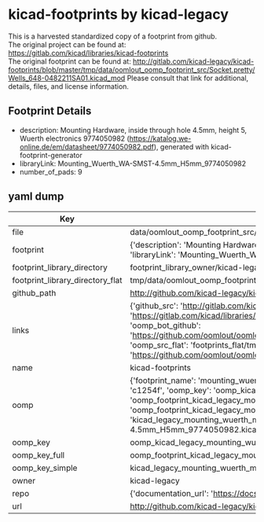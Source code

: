 # kicad-footprints by kicad-legacy  
This is a harvested standardized copy of a footprint from github.  
The original project can be found at:  
https://gitlab.com/kicad/libraries/kicad-footprints  
The original footprint can be found at:
http://gitlab.com/kicad-legacy/kicad-footprints/blob/master/tmp/data/oomlout_oomp_footprint_src/Socket.pretty/Wells_648-0482211SA01.kicad_mod
Please consult that link for additional, details, files, and license information.  
## Footprint Details
* description: Mounting Hardware, inside through hole 4.5mm, height 5, Wuerth electronics 9774050982 (https://katalog.we-online.de/em/datasheet/9774050982.pdf), generated with kicad-footprint-generator  
* libraryLink: Mounting_Wuerth_WA-SMST-4.5mm_H5mm_9774050982  
* number_of_pads: 9  
## yaml dump  
| Key | Value |  
| --- | --- |  
| file | data/oomlout_oomp_footprint_src/kicad-footprints/Mounting_Wuerth.pretty/Mounting_Wuerth_WA-SMST-4.5mm_H5mm_9774050982.kicad_mod |  
| footprint | {'description': 'Mounting Hardware, inside through hole 4.5mm, height 5, Wuerth electronics 9774050982 (https://katalog.we-online.de/em/datasheet/9774050982.pdf), generated with kicad-footprint-generator', 'libraryLink': 'Mounting_Wuerth_WA-SMST-4.5mm_H5mm_9774050982', 'number_of_pads': 9} |  
| footprint_library_directory | footprint_library_owner/kicad-legacy_kicad-footprints |  
| footprint_library_directory_flat | tmp/data/oomlout_oomp_footprint_src/footprints_flat/kicad_legacy_mounting_wuerth_mounting_wuerth_wa_smst_4_5mm_h5mm_9774050982/working |  
| github_path | http://github.com/kicad-legacy/kicad-footprints/blob/master/tmp/data/oomlout_oomp_footprint_src/Mounting_Wuerth.pretty/Mounting_Wuerth_WA-SMST-4.5mm_H5mm_9774050982.kicad_mod |  
| links | {'github_src': 'http://gitlab.com/kicad-legacy/kicad-footprints/blob/master/tmp/data/oomlout_oomp_footprint_src/Socket.pretty/Wells_648-0482211SA01.kicad_mod', 'github_src_repo': 'https://gitlab.com/kicad/libraries/kicad-footprints', 'oomp_bot': 'tmp/data/oomlout_oomp_footprint_src/footprints/kicad_legacy_mounting_wuerth_mounting_wuerth_wa_smst_4_5mm_h5mm_9774050982/working', 'oomp_bot_github': 'https://github.com/oomlout/oomlout_oomp_footprint_bot/tree/main/tmp/data/oomlout_oomp_footprint_src/footprints/kicad_legacy_mounting_wuerth_mounting_wuerth_wa_smst_4_5mm_h5mm_9774050982/working', 'oomp_src_flat': 'footprints_flat/tmp/data/oomlout_oomp_footprint_src/footprints_flat/kicad_legacy_mounting_wuerth_mounting_wuerth_wa_smst_4_5mm_h5mm_9774050982/working', 'oomp_src_flat_github': 'https://github.com/oomlout/oomlout_oomp_footprint_src/tree/main/tmp/data/oomlout_oomp_footprint_src/footprints_flat/kicad_legacy_mounting_wuerth_mounting_wuerth_wa_smst_4_5mm_h5mm_9774050982/working'} |  
| name | kicad-footprints |  
| oomp | {'footprint_name': 'mounting_wuerth_wa_smst_4_5mm_h5mm_9774050982', 'library_name': 'mounting_wuerth', 'md5': 'c1254ff09e29cd52245904db520a99a8', 'md5_10': 'c1254ff09e', 'md5_5': 'c1254', 'md5_6': 'c1254f', 'oomp_key': 'oomp_kicad_legacy_mounting_wuerth_mounting_wuerth_wa_smst_4_5mm_h5mm_9774050982', 'oomp_key_extra': 'oomp_footprint_kicad_legacy_mounting_wuerth_mounting_wuerth_wa_smst_4_5mm_h5mm_9774050982', 'oomp_key_full': 'oomp_footprint_kicad_legacy_mounting_wuerth_mounting_wuerth_wa_smst_4_5mm_h5mm_9774050982_c1254f', 'oomp_key_simple': 'kicad_legacy_mounting_wuerth_mounting_wuerth_wa_smst_4_5mm_h5mm_9774050982', 'original_filename': 'data/oomlout_oomp_footprint_src/kicad-footprints/Mounting_Wuerth.pretty/Mounting_Wuerth_WA-SMST-4.5mm_H5mm_9774050982.kicad_mod', 'owner_name': 'kicad_legacy'} |  
| oomp_key | oomp_kicad_legacy_mounting_wuerth_mounting_wuerth_wa_smst_4_5mm_h5mm_9774050982 |  
| oomp_key_full | oomp_footprint_kicad_legacy_mounting_wuerth_mounting_wuerth_wa_smst_4_5mm_h5mm_9774050982 |  
| oomp_key_simple | kicad_legacy_mounting_wuerth_mounting_wuerth_wa_smst_4_5mm_h5mm_9774050982 |  
| owner | kicad-legacy |  
| repo | {'documentation_url': 'https://docs.github.com/rest/repos/repos#get-a-repository', 'message': 'Not Found'} |  
| url | http://github.com/kicad-legacy/kicad-footprints |  

